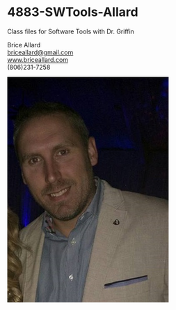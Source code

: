 # 4883-SWTools-Allard
Class files for Software Tools with Dr. Griffin

Brice Allard<br>
briceallard@gmail.com<br>
www.briceallard.com<br>
(806)231-7258<br>

![Brice Allard](/bricePic.jpg)
